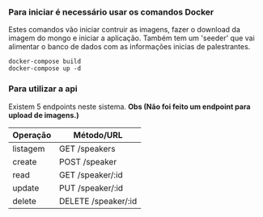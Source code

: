 ### Para iniciar é necessário usar os comandos Docker

Estes comandos vão iniciar contruir as imagens, fazer o download da imagem do mongo
e iniciar a aplicação. Também tem um 'seeder' que vai alimentar o banco de dados com
as informações inicias de palestrantes.

~~~~
docker-compose build
docker-compose up -d
~~~~

### Para utilizar a api

Existem 5 endpoints neste sistema. __Obs (Não foi feito um endpoint para upload de imagens.)__ 

Operação | Método/URL
-------- | --------
listagem | GET /speakers
create   | POST /speaker
read     | GET /speaker/:id
update   | PUT /speaker/:id
delete   | DELETE /speaker/:id
